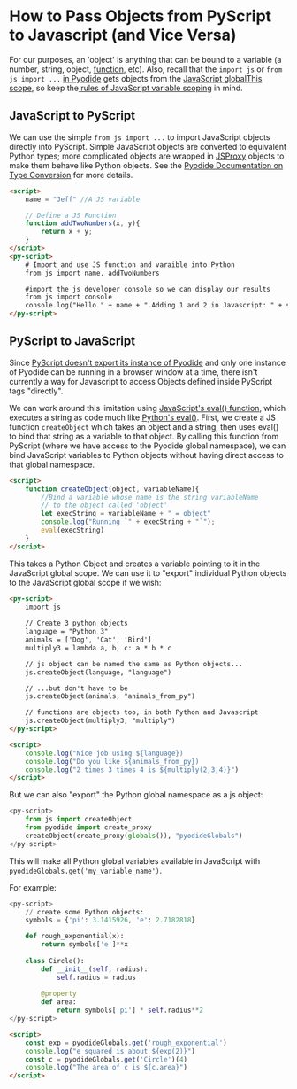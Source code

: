 # How to Pass Objects from PyScript to Javascript (and Vice Versa)

For our purposes, an 'object' is anything that can be bound to a variable (a number, string, object, [function](https://developer.mozilla.org/en-US/docs/Glossary/First-class_Function), etc). Also, recall that the `import js` or `from js import ...` [in Pyodide](https://pyodide.org/en/stable/usage/type-conversions.html#type-translations-using-js-obj-from-py) gets objects from the [JavaScript globalThis scope](https://developer.mozilla.org/en-US/docs/Web/JavaScript/Reference/Global_Objects/globalThis), so keep the[ rules of JavaScript variable scoping](https://www.freecodecamp.org/news/var-let-and-const-whats-the-difference/) in mind.

## JavaScript to PyScript

We can use the simple `from js import ...` to import JavaScript objects directly into PyScript. Simple JavaScript objects are converted to equivalent Python types; more complicated objects are wrapped in [JSProxy](https://pyodide.org/en/stable/usage/type-conversions.html) objects to make them behave like Python objects. See the [Pyodide Documentation on Type Conversion](https://pyodide.org/en/stable/usage/type-conversions.html) for more details.

```html
<script>
    name = "Jeff" //A JS variable

    // Define a JS Function
    function addTwoNumbers(x, y){
        return x + y;
    }
</script>
<py-script>
    # Import and use JS function and varaible into Python
    from js import name, addTwoNumbers

    #import the js developer console so we can display our results
    from js import console
    console.log("Hello " + name + ".Adding 1 and 2 in Javascript: " + str(addTwoNumbers(1, 2)))
</py-script>
```

## PyScript to JavaScript

Since [PyScript doesn't export its instance of Pyodide](https://github.com/pyscript/pyscript/issues/494) and only one instance of Pyodide can be running in a browser window at a time, there isn't currently a way for Javascript to access Objects defined inside PyScript tags "directly".

We can work around this limitation using [JavaScript's eval() function](https://developer.mozilla.org/en-US/docs/Web/JavaScript/Reference/Global_Objects/eval), which executes a string as code much like [Python's eval()](https://docs.python.org/3/library/functions.html#eval). First, we create a JS function `createObject` which takes an object and a string, then uses eval() to bind that string as a variable to that object. By calling this function from PyScript (where we have access to the Pyodide global namespace), we can bind JavaScript variables to Python objects without having direct access to that global namespace.

```html
<script>
    function createObject(object, variableName){
        //Bind a variable whose name is the string variableName
        // to the object called 'object'
        let execString = variableName + " = object"
        console.log("Running `" + execString + "`");
        eval(execString)
    }
</script>
```

This takes a Python Object and creates a variable pointing to it in the JavaScript global scope. We can use it to "export" individual Python objects to the JavaScript global scope if we wish:

```html
<py-script>
    import js
        
    // Create 3 python objects
    language = "Python 3"
    animals = ['Dog', 'Cat', 'Bird']
    multiply3 = lambda a, b, c: a * b * c

    // js object can be named the same as Python objects...
    js.createObject(language, "language") 

    // ...but don't have to be
    js.createObject(animals, "animals_from_py")

    // functions are objects too, in both Python and Javascript
    js.createObject(multiply3, "multiply")
</py-script>
```
```html
<script>
    console.log("Nice job using ${language})
    console.log("Do you like ${animals_from_py})
    console.log("2 times 3 times 4 is ${multiply(2,3,4)}")
</script>
```

But we can also "export" the Python global namespace as a js object:

```python
<py-script>
    from js import createObject
    from pyodide import create_proxy
    createObject(create_proxy(globals()), "pyodideGlobals")
</py-script>
```
This will make all Python global variables available in JavaScript with `pyodideGlobals.get('my_variable_name')`.

For example:

```python
<py-script>
    // create some Python objects:
    symbols = {'pi': 3.1415926, 'e': 2.7182818}

    def rough_exponential(x):
        return symbols['e']**x
    
    class Circle():
        def __init__(self, radius):
            self.radius = radius
        
        @property
        def area:
            return symbols['pi'] * self.radius**2
</py-script>
```

```html
<script>
    const exp = pyodideGlobals.get('rough_exponential')
    console.log("e squared is about ${exp(2)}")
    const c = pyodideGlobals.get('Circle')(4)
    console.log("The area of c is ${c.area}")
</script>
```